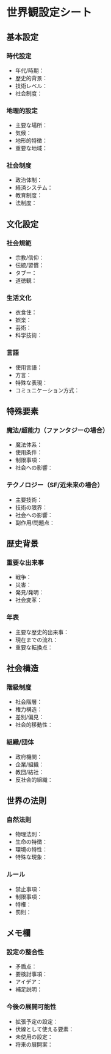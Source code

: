 # 世界観設定シート

## 基本設定
### 時代設定
- 年代/時期：
- 歴史的背景：
- 技術レベル：
- 社会制度：

### 地理的設定
- 主要な場所：
- 気候：
- 地形的特徴：
- 重要な地域：

### 社会制度
- 政治体制：
- 経済システム：
- 教育制度：
- 法制度：

## 文化設定
### 社会規範
- 宗教/信仰：
- 伝統/習慣：
- タブー：
- 道徳観：

### 生活文化
- 衣食住：
- 娯楽：
- 芸術：
- 科学技術：

### 言語
- 使用言語：
- 方言：
- 特殊な表現：
- コミュニケーション方式：

## 特殊要素
### 魔法/超能力（ファンタジーの場合）
- 魔法体系：
- 使用条件：
- 制限事項：
- 社会への影響：

### テクノロジー（SF/近未来の場合）
- 主要技術：
- 技術の限界：
- 社会への影響：
- 副作用/問題点：

## 歴史背景
### 重要な出来事
- 戦争：
- 災害：
- 発見/発明：
- 社会変革：

### 年表
- 主要な歴史的出来事：
- 現在までの流れ：
- 重要な転換点：

## 社会構造
### 階級制度
- 社会階層：
- 権力構造：
- 差別/偏見：
- 社会的移動性：

### 組織/団体
- 政府機関：
- 企業/組織：
- 教団/結社：
- 反社会的組織：

## 世界の法則
### 自然法則
- 物理法則：
- 生命の特徴：
- 環境の特性：
- 特殊な現象：

### ルール
- 禁止事項：
- 制限事項：
- 特権：
- 罰則：

## メモ欄
### 設定の整合性
- 矛盾点：
- 要検討事項：
- アイデア：
- 補足説明：

### 今後の展開可能性
- 拡張予定の設定：
- 伏線として使える要素：
- 未使用の設定：
- 将来の展開案：
